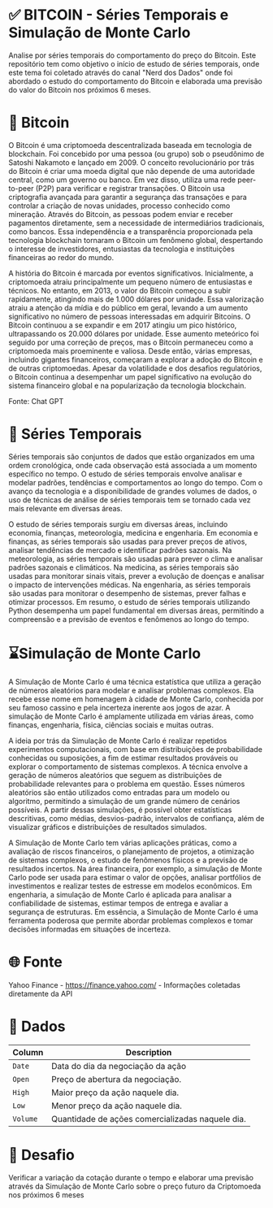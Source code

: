 # ✅ BITCOIN - Séries Temporais e Simulação de Monte Carlo

Analise por séries temporais do comportamento do preço do Bitcoin. Este repositório tem como objetivo o início de estudo de séries temporais, onde este tema foi coletado através do canal "Nerd dos Dados" onde foi abordado o estudo do comportamento do Bitcoin e elaborada uma previsão do valor do Bitcoin nos próximos 6 meses.

# 📖 Bitcoin

O Bitcoin é uma criptomoeda descentralizada baseada em tecnologia de blockchain. Foi concebido por uma pessoa (ou grupo) sob o pseudônimo de Satoshi Nakamoto e lançado em 2009. O conceito revolucionário por trás do Bitcoin é criar uma moeda digital que não depende de uma autoridade central, como um governo ou banco. Em vez disso, utiliza uma rede peer-to-peer (P2P) para verificar e registrar transações. O Bitcoin usa criptografia avançada para garantir a segurança das transações e para controlar a criação de novas unidades, processo conhecido como mineração. Através do Bitcoin, as pessoas podem enviar e receber pagamentos diretamente, sem a necessidade de intermediários tradicionais, como bancos. Essa independência e a transparência proporcionada pela tecnologia blockchain tornaram o Bitcoin um fenômeno global, despertando o interesse de investidores, entusiastas da tecnologia e instituições financeiras ao redor do mundo.

A história do Bitcoin é marcada por eventos significativos. Inicialmente, a criptomoeda atraiu principalmente um pequeno número de entusiastas e técnicos. No entanto, em 2013, o valor do Bitcoin começou a subir rapidamente, atingindo mais de 1.000 dólares por unidade. Essa valorização atraiu a atenção da mídia e do público em geral, levando a um aumento significativo no número de pessoas interessadas em adquirir Bitcoins. O Bitcoin continuou a se expandir e em 2017 atingiu um pico histórico, ultrapassando os 20.000 dólares por unidade. Esse aumento meteórico foi seguido por uma correção de preços, mas o Bitcoin permaneceu como a criptomoeda mais proeminente e valiosa. Desde então, várias empresas, incluindo gigantes financeiros, começaram a explorar a adoção do Bitcoin e de outras criptomoedas. Apesar da volatilidade e dos desafios regulatórios, o Bitcoin continua a desempenhar um papel significativo na evolução do sistema financeiro global e na popularização da tecnologia blockchain.

Fonte: Chat GPT

# 📖 Séries Temporais

Séries temporais são conjuntos de dados que estão organizados em uma ordem cronológica, onde cada observação está associada a um momento específico no tempo. O estudo de séries temporais envolve analisar e modelar padrões, tendências e comportamentos ao longo do tempo. Com o avanço da tecnologia e a disponibilidade de grandes volumes de dados, o uso de técnicas de análise de séries temporais tem se tornado cada vez mais relevante em diversas áreas.

O estudo de séries temporais surgiu em diversas áreas, incluindo economia, finanças, meteorologia, medicina e engenharia. Em economia e finanças, as séries temporais são usadas para prever preços de ativos, analisar tendências de mercado e identificar padrões sazonais. Na meteorologia, as séries temporais são usadas para prever o clima e analisar padrões sazonais e climáticos. Na medicina, as séries temporais são usadas para monitorar sinais vitais, prever a evolução de doenças e analisar o impacto de intervenções médicas. Na engenharia, as séries temporais são usadas para monitorar o desempenho de sistemas, prever falhas e otimizar processos. Em resumo, o estudo de séries temporais utilizando Python desempenha um papel fundamental em diversas áreas, permitindo a compreensão e a previsão de eventos e fenômenos ao longo do tempo.

# ⌛️Simulação de Monte Carlo

A Simulação de Monte Carlo é uma técnica estatística que utiliza a geração de números aleatórios para modelar e analisar problemas complexos. Ela recebe esse nome em homenagem à cidade de Monte Carlo, conhecida por seu famoso cassino e pela incerteza inerente aos jogos de azar. A simulação de Monte Carlo é amplamente utilizada em várias áreas, como finanças, engenharia, física, ciências sociais e muitas outras.

A ideia por trás da Simulação de Monte Carlo é realizar repetidos experimentos computacionais, com base em distribuições de probabilidade conhecidas ou suposições, a fim de estimar resultados prováveis ou explorar o comportamento de sistemas complexos. A técnica envolve a geração de números aleatórios que seguem as distribuições de probabilidade relevantes para o problema em questão. Esses números aleatórios são então utilizados como entradas para um modelo ou algoritmo, permitindo a simulação de um grande número de cenários possíveis. A partir dessas simulações, é possível obter estatísticas descritivas, como médias, desvios-padrão, intervalos de confiança, além de visualizar gráficos e distribuições de resultados simulados.

A Simulação de Monte Carlo tem várias aplicações práticas, como a avaliação de riscos financeiros, o planejamento de projetos, a otimização de sistemas complexos, o estudo de fenômenos físicos e a previsão de resultados incertos. Na área financeira, por exemplo, a simulação de Monte Carlo pode ser usada para estimar o valor de opções, analisar portfólios de investimentos e realizar testes de estresse em modelos econômicos. Em engenharia, a simulação de Monte Carlo é aplicada para analisar a confiabilidade de sistemas, estimar tempos de entrega e avaliar a segurança de estruturas. Em essência, a Simulação de Monte Carlo é uma ferramenta poderosa que permite abordar problemas complexos e tomar decisões informadas em situações de incerteza.

# 🌐 Fonte

Yahoo Finance - https://finance.yahoo.com/ - Informações coletadas diretamente da API

# 💾 Dados

| Column     | Description              |
|------------|--------------------------|
| `Date` | Data do dia da negociação da ação |
| `Open` | Preço de abertura da negociação. |
| `High` | Maior preço da ação naquele dia. |
| `Low` | Menor preço da ação naquele dia. |
| `Volume` | Quantidade de ações comercializadas naquele dia. |

# 💪 Desafio

Verificar a variação da cotação durante o tempo e elaborar uma previsão através da Simulação de Monte Carlo sobre o preço futuro da Criptomoeda nos próximos 6 meses
